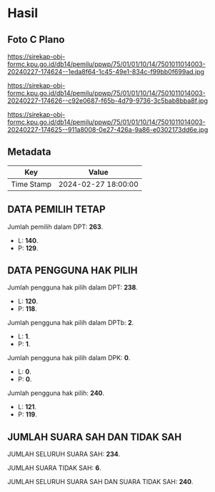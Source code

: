 # Hasil

## Foto C Plano

https://sirekap-obj-formc.kpu.go.id/db14/pemilu/ppwp/75/01/01/10/14/7501011014003-20240227-174624--1eda8f64-1c45-49e1-834c-f99bb0f699ad.jpg

https://sirekap-obj-formc.kpu.go.id/db14/pemilu/ppwp/75/01/01/10/14/7501011014003-20240227-174626--c92e0687-f65b-4d79-9736-3c5bab8bba8f.jpg

https://sirekap-obj-formc.kpu.go.id/db14/pemilu/ppwp/75/01/01/10/14/7501011014003-20240227-174625--911a8008-0e27-426a-9a86-e0302173dd6e.jpg


## Metadata

| Key        | Value               |
| ---------- | ------------------- |
| Time Stamp | 2024-02-27 18:00:00 |


## DATA PEMILIH TETAP

Jumlah pemilih dalam DPT: **263**.
 * L: **140**.
 * P: **129**.

## DATA PENGGUNA HAK PILIH

Jumlah pengguna hak pilih dalam DPT: **238**.
 * L: **120**.
 * P: **118**.

Jumlah pengguna hak pilih dalam DPTb: **2**.
 * L: **1**.
 * P: **1**.

Jumlah pengguna hak pilih dalam DPK: **0**.
 * L: **0**.
 * P: **0**.

Jumlah pengguna hak pilih: **240**.
 * L: **121**.
 * P: **119**.

## JUMLAH SUARA SAH DAN TIDAK SAH

JUMLAH SELURUH SUARA SAH: **234**.

JUMLAH SUARA TIDAK SAH: **6**.

JUMLAH SELURUH SUARA SAH DAN SUARA TIDAK SAH: **240**.



